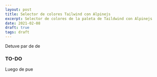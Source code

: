 ```yaml
---
layout: post
title: Selector de colores Tailwind con Alpinejs
excerpt: Selector de colores de la paleta de Taildwind con Alpinejs
date: 2021-02-08
draft: true
tags: draft
---
```


Detuve par de de

### TO-DO

Luego de pue
